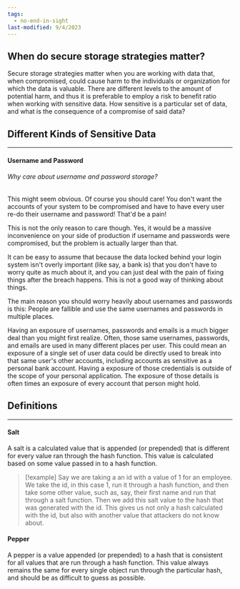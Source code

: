 ```yaml
---
tags:
  - no-end-in-sight
last-modified: 9/4/2023
---
```

## When do secure storage strategies matter?

Secure storage strategies matter when you are working with data that, when compromised, could cause harm to the individuals or organization for which the data is valuable. There are different levels to the amount of potential harm, and thus it is preferable to employ a risk to benefit ratio when working with sensitive data. How sensitive is a particular set of data, and what is the consequence of a compromise of said data?

## Different Kinds of Sensitive Data
---
#### Username and Password

###### Why care about username and password storage?
This might seem obvious. Of course you should care! You don't want the accounts of your system to be compromised and have to have every user re-do their username and password! That'd be a pain!

This is not the only reason to care though. Yes, it would be a massive inconvenience on your side of production if username and passwords were compromised, but the problem is actually larger than that.

It can be easy to assume that because the data locked behind your login system isn't overly important (like say, a bank is) that you don't have to worry quite as much about it, and you can just deal with the pain of fixing things after the breach happens. This is not a good way of thinking about things.

The main reason you should worry heavily about usernames and passwords is this: People are fallible and use the same usernames and passwords in multiple places.

Having an exposure of usernames, passwords and emails is a much bigger deal than you might first realize. Often, those same usernames, passwords, and emails are used in many different places per user. This could mean an exposure of a single set of user data could be directly used to break into that same user's other accounts, including accounts as sensitive as a personal bank account. Having a exposure of those credentials is outside of the scope of your personal application. The exposure of those details is often times an exposure of every account that person might hold.

## Definitions
---
#### Salt

A salt is a calculated value that is appended (or prepended) that is different for every value ran through the hash function. This value is calculated based on some value passed in to a hash function.

>[!example]
>Say we are taking a an id with a value of 1 for an employee. We take the id, in this case 1, run it through a hash function, and then take some other value, such as, say, their first name and run that through a salt function. Then we add this salt value to the hash that was generated with the id. This gives us not only a hash calculated with the id, but also with another value that attackers do not know about.
#### Pepper

A pepper is a value appended (or prepended) to a hash that is consistent for all values that are run through a hash function. This value always remains the same for every single object run through the particular hash, and should be as difficult to guess as possible.